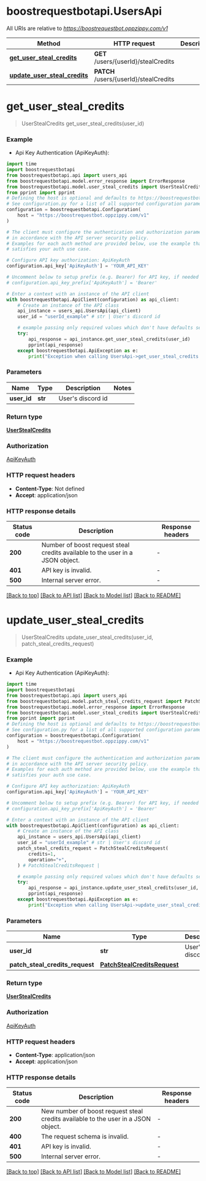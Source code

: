 # boostrequestbotapi.UsersApi

All URIs are relative to *https://boostrequestbot.oppzippy.com/v1*

Method | HTTP request | Description
------------- | ------------- | -------------
[**get_user_steal_credits**](UsersApi.md#get_user_steal_credits) | **GET** /users/{userId}/stealCredits | 
[**update_user_steal_credits**](UsersApi.md#update_user_steal_credits) | **PATCH** /users/{userId}/stealCredits | 


# **get_user_steal_credits**
> UserStealCredits get_user_steal_credits(user_id)



### Example

* Api Key Authentication (ApiKeyAuth):

```python
import time
import boostrequestbotapi
from boostrequestbotapi.api import users_api
from boostrequestbotapi.model.error_response import ErrorResponse
from boostrequestbotapi.model.user_steal_credits import UserStealCredits
from pprint import pprint
# Defining the host is optional and defaults to https://boostrequestbot.oppzippy.com/v1
# See configuration.py for a list of all supported configuration parameters.
configuration = boostrequestbotapi.Configuration(
    host = "https://boostrequestbot.oppzippy.com/v1"
)

# The client must configure the authentication and authorization parameters
# in accordance with the API server security policy.
# Examples for each auth method are provided below, use the example that
# satisfies your auth use case.

# Configure API key authorization: ApiKeyAuth
configuration.api_key['ApiKeyAuth'] = 'YOUR_API_KEY'

# Uncomment below to setup prefix (e.g. Bearer) for API key, if needed
# configuration.api_key_prefix['ApiKeyAuth'] = 'Bearer'

# Enter a context with an instance of the API client
with boostrequestbotapi.ApiClient(configuration) as api_client:
    # Create an instance of the API class
    api_instance = users_api.UsersApi(api_client)
    user_id = "userId_example" # str | User's discord id

    # example passing only required values which don't have defaults set
    try:
        api_response = api_instance.get_user_steal_credits(user_id)
        pprint(api_response)
    except boostrequestbotapi.ApiException as e:
        print("Exception when calling UsersApi->get_user_steal_credits: %s\n" % e)
```


### Parameters

Name | Type | Description  | Notes
------------- | ------------- | ------------- | -------------
 **user_id** | **str**| User&#39;s discord id |

### Return type

[**UserStealCredits**](UserStealCredits.md)

### Authorization

[ApiKeyAuth](../README.md#ApiKeyAuth)

### HTTP request headers

 - **Content-Type**: Not defined
 - **Accept**: application/json


### HTTP response details
| Status code | Description | Response headers |
|-------------|-------------|------------------|
**200** | Number of boost request steal credits available to the user in a JSON object. |  -  |
**401** | API key is invalid. |  -  |
**500** | Internal server error. |  -  |

[[Back to top]](#) [[Back to API list]](../README.md#documentation-for-api-endpoints) [[Back to Model list]](../README.md#documentation-for-models) [[Back to README]](../README.md)

# **update_user_steal_credits**
> UserStealCredits update_user_steal_credits(user_id, patch_steal_credits_request)



### Example

* Api Key Authentication (ApiKeyAuth):

```python
import time
import boostrequestbotapi
from boostrequestbotapi.api import users_api
from boostrequestbotapi.model.patch_steal_credits_request import PatchStealCreditsRequest
from boostrequestbotapi.model.error_response import ErrorResponse
from boostrequestbotapi.model.user_steal_credits import UserStealCredits
from pprint import pprint
# Defining the host is optional and defaults to https://boostrequestbot.oppzippy.com/v1
# See configuration.py for a list of all supported configuration parameters.
configuration = boostrequestbotapi.Configuration(
    host = "https://boostrequestbot.oppzippy.com/v1"
)

# The client must configure the authentication and authorization parameters
# in accordance with the API server security policy.
# Examples for each auth method are provided below, use the example that
# satisfies your auth use case.

# Configure API key authorization: ApiKeyAuth
configuration.api_key['ApiKeyAuth'] = 'YOUR_API_KEY'

# Uncomment below to setup prefix (e.g. Bearer) for API key, if needed
# configuration.api_key_prefix['ApiKeyAuth'] = 'Bearer'

# Enter a context with an instance of the API client
with boostrequestbotapi.ApiClient(configuration) as api_client:
    # Create an instance of the API class
    api_instance = users_api.UsersApi(api_client)
    user_id = "userId_example" # str | User's discord id
    patch_steal_credits_request = PatchStealCreditsRequest(
        credits=1,
        operation="+",
    ) # PatchStealCreditsRequest | 

    # example passing only required values which don't have defaults set
    try:
        api_response = api_instance.update_user_steal_credits(user_id, patch_steal_credits_request)
        pprint(api_response)
    except boostrequestbotapi.ApiException as e:
        print("Exception when calling UsersApi->update_user_steal_credits: %s\n" % e)
```


### Parameters

Name | Type | Description  | Notes
------------- | ------------- | ------------- | -------------
 **user_id** | **str**| User&#39;s discord id |
 **patch_steal_credits_request** | [**PatchStealCreditsRequest**](PatchStealCreditsRequest.md)|  |

### Return type

[**UserStealCredits**](UserStealCredits.md)

### Authorization

[ApiKeyAuth](../README.md#ApiKeyAuth)

### HTTP request headers

 - **Content-Type**: application/json
 - **Accept**: application/json


### HTTP response details
| Status code | Description | Response headers |
|-------------|-------------|------------------|
**200** | New number of boost request steal credits available to the user in a JSON object. |  -  |
**400** | The request schema is invalid. |  -  |
**401** | API key is invalid. |  -  |
**500** | Internal server error. |  -  |

[[Back to top]](#) [[Back to API list]](../README.md#documentation-for-api-endpoints) [[Back to Model list]](../README.md#documentation-for-models) [[Back to README]](../README.md)

